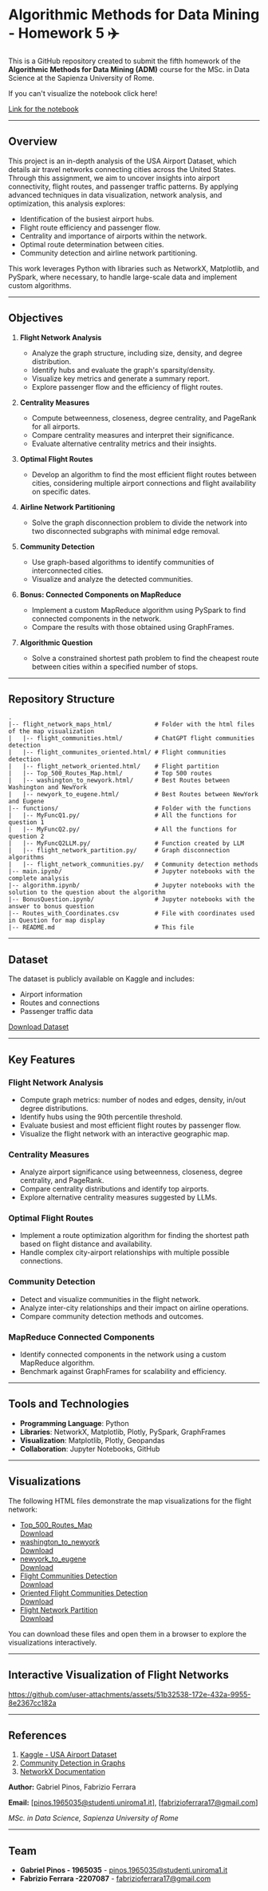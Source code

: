# Algorithmic Methods for Data Mining - Homework 5 ✈️

This is a GitHub repository created to submit the fifth homework of the **Algorithmic Methods for Data Mining (ADM)** course for the MSc. in Data Science at the Sapienza University of Rome.

If you can't visualize the notebook click here!


[Link for the notebook](https://nbviewer.org/github/GabrielPinos/ADM_HW5/blob/main/Final.ipynb)


---

## Overview

This project is an in-depth analysis of the USA Airport Dataset, which details air travel networks connecting cities across the United States. Through this assignment, we aim to uncover insights into airport connectivity, flight routes, and passenger traffic patterns. By applying advanced techniques in data visualization, network analysis, and optimization, this analysis explores:

- Identification of the busiest airport hubs.
- Flight route efficiency and passenger flow.
- Centrality and importance of airports within the network.
- Optimal route determination between cities.
- Community detection and airline network partitioning.

This work leverages Python with libraries such as NetworkX, Matplotlib, and PySpark, where necessary, to handle large-scale data and implement custom algorithms.

---

## Objectives

1. **Flight Network Analysis**
   - Analyze the graph structure, including size, density, and degree distribution.
   - Identify hubs and evaluate the graph's sparsity/density.
   - Visualize key metrics and generate a summary report.
   - Explore passenger flow and the efficiency of flight routes.

2. **Centrality Measures**
   - Compute betweenness, closeness, degree centrality, and PageRank for all airports.
   - Compare centrality measures and interpret their significance.
   - Evaluate alternative centrality metrics and their insights.

3. **Optimal Flight Routes**
   - Develop an algorithm to find the most efficient flight routes between cities, considering multiple airport connections and flight availability on specific dates.

4. **Airline Network Partitioning**
   - Solve the graph disconnection problem to divide the network into two disconnected subgraphs with minimal edge removal.

5. **Community Detection**
   - Use graph-based algorithms to identify communities of interconnected cities.
   - Visualize and analyze the detected communities.

6. **Bonus: Connected Components on MapReduce**
   - Implement a custom MapReduce algorithm using PySpark to find connected components in the network.
   - Compare the results with those obtained using GraphFrames.

7. **Algorithmic Question**
   - Solve a constrained shortest path problem to find the cheapest route between cities within a specified number of stops.

---

## Repository Structure

```
.
|-- flight_network_maps_html/            # Folder with the html files of the map visualization
|   |-- flight_communities.html/         # ChatGPT flight communities detection
|   |-- flight_communites_oriented.html/ # Flight communities detection
|   |-- flight_network_oriented.html/    # Flight partition
|   |-- Top_500_Routes_Map.html/         # Top 500 routes
|   |-- washington_to_newyork.html/      # Best Routes between Washington and NewYork
|   |-- newyork_to_eugene.html/          # Best Routes between NewYork and Eugene
|-- functions/                           # Folder with the functions
|   |-- MyFuncQ1.py/                     # All the functions for question 1
|   |-- MyFuncQ2.py/                     # All the functions for question 2
|   |-- MyFuncQ2LLM.py/                  # Function created by LLM
|   |-- flight_network_partition.py/     # Graph disconnection algorithms
|   |-- flight_network_communities.py/   # Community detection methods
|-- main.ipynb/                          # Jupyter notebooks with the complete analysis
|-- algorithm.ipynb/                     # Jupyter notebooks with the solution to the question about the algorithm
|-- BonusQuestion.ipynb/                 # Jupyter notebooks with the answer to bonus question
|-- Routes_with_Coordinates.csv          # File with coordinates used in Question for map display
|-- README.md                            # This file
```

---

## Dataset

The dataset is publicly available on Kaggle and includes:

- Airport information
- Routes and connections
- Passenger traffic data

[Download Dataset](https://www.kaggle.com/datasets/flashgordon/usa-airport-dataset)

---

## Key Features

### Flight Network Analysis
- Compute graph metrics: number of nodes and edges, density, in/out degree distributions.
- Identify hubs using the 90th percentile threshold.
- Evaluate busiest and most efficient flight routes by passenger flow.
- Visualize the flight network with an interactive geographic map.

### Centrality Measures
- Analyze airport significance using betweenness, closeness, degree centrality, and PageRank.
- Compare centrality distributions and identify top airports.
- Explore alternative centrality measures suggested by LLMs.

### Optimal Flight Routes
- Implement a route optimization algorithm for finding the shortest path based on flight distance and availability.
- Handle complex city-airport relationships with multiple possible connections.

### Community Detection
- Detect and visualize communities in the flight network.
- Analyze inter-city relationships and their impact on airline operations.
- Compare community detection methods and outcomes.

### MapReduce Connected Components
- Identify connected components in the network using a custom MapReduce algorithm.
- Benchmark against GraphFrames for scalability and efficiency.

---

## Tools and Technologies

- **Programming Language**: Python
- **Libraries**: NetworkX, Matplotlib, Plotly, PySpark, GraphFrames
- **Visualization**: Matplotlib, Plotly, Geopandas
- **Collaboration**: Jupyter Notebooks, GitHub

---


## Visualizations

The following HTML files demonstrate the map visualizations for the flight network:

- [Top_500_Routes_Map](flight_network_maps_html/Top_500_Routes_Map.html)  
  [Download](https://github.com/GabrielPinos/ADM_HW5/raw/main/flight_network_maps_htmlTop_500_Routes_Map.html)
- [washington_to_newyork](flight_network_maps_html/washington_to_newyork.html)  
  [Download](https://github.com/GabrielPinos/ADM_HW5/raw/main/flight_network_maps_html/washington_to_newyork.html)
- [newyork_to_eugene](flight_network_maps_html/newyork_to_eugene.html)  
  [Download](https://github.com/GabrielPinos/ADM_HW5/raw/main/flight_network_maps_html/newyork_to_eugene.html)
- [Flight Communities Detection](flight_network_maps_html/flight_communities.html)  
  [Download](https://github.com/GabrielPinos/ADM_HW5/raw/main/flight_network_maps_html/flight_communities.html)
- [Oriented Flight Communities Detection](flight_network_maps_html/flight_communites_oriented.html)  
  [Download](https://github.com/GabrielPinos/ADM_HW5/raw/main/flight_network_maps_html/flight_communites_oriented.html)
- [Flight Network Partition](flight_network_maps_html/flight_network_oriented.html)  
  [Download](https://github.com/GabrielPinos/ADM_HW5/raw/main/flight_network_maps_html/flight_network_oriented.html)

You can download these files and open them in a browser to explore the visualizations interactively.

---
## Interactive Visualization of Flight Networks

https://github.com/user-attachments/assets/51b32538-172e-432a-9955-8e2367cc182a


---
## References

1. [Kaggle - USA Airport Dataset](https://www.kaggle.com/datasets/flashgordon/usa-airport-dataset)
2. [Community Detection in Graphs](https://www.analyticsvidhya.com/blog/2020/04/community-detection-graphs-networks/)
3. [NetworkX Documentation](https://networkx.org/documentation/stable/)


**Author:** Gabriel Pinos, Fabrizio Ferrara 

**Email:** [pinos.1965035@studenti.uniroma1.it], [fabrizioferrara17@gmail.com]

*MSc. in Data Science, Sapienza University of Rome*

---

## Team

- **Gabriel Pinos - 1965035** - [pinos.1965035@studenti.uniroma1.it](mailto:pinos.1965035@studenti.uniroma1.it)
- **Fabrizio Ferrara -2207087** - [fabrizioferrara17@gmail.com](mailto:fabrizioferrara17@gmail.com)
